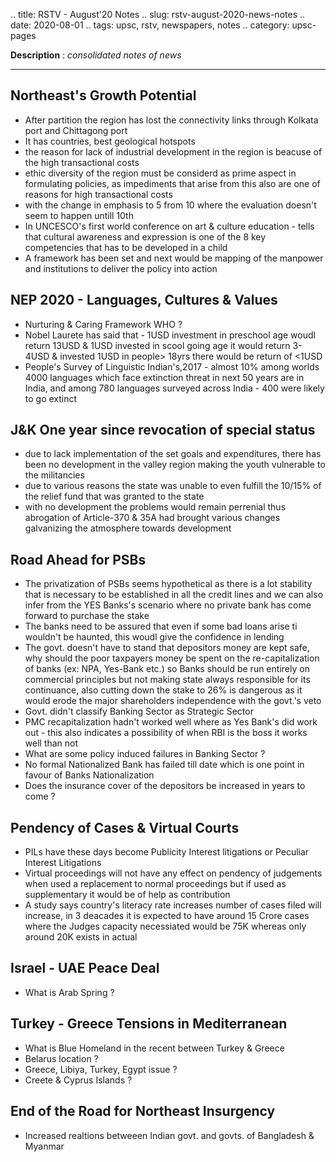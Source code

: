 .. title: RSTV - August'20  Notes
.. slug: rstv-august-2020-news-notes
.. date: 2020-08-01 
.. tags: upsc, rstv, newspapers, notes
.. category: upsc-pages

**Description** : *consolidated notes of news*
<!-- TEASER_END -->

***

## Northeast's Growth Potential 
- After partition the region has lost the connectivity links through Kolkata port and Chittagong port
- It has countries, best geological hotspots
- the reason for lack of industrial development in the region is beacuse of the high transactional costs
- ethic diversity of the region must be considerd as prime aspect in formulating policies, as impediments that arise from this also are one of reasons for high transactional costs
- with the change in emphasis to 5 from 10 where the evaluation doesn't seem to happen untill 10th
- In UNCESCO's first world conference on art & culture education - tells that cultural awareness and expression is one of the 8 key competencies that has to be developed in a child
- A framework has been set and next would be mapping of the manpower and institutions to deliver the policy into action

## NEP 2020 - Languages, Cultures & Values
- Nurturing & Caring Framework WHO ? 
- Nobel Laurete has said that - 1USD investment in preschool age woudl return 13USD & 1USD invested in scool going age it would return 3-4USD & invested  1USD in people> 18yrs there would be return of <1USD
- People's Survey of Linguistic Indian's,2017 -  almost 10% among worlds 4000 languages which face extinction threat in next 50 years are in India, and among 780 languages surveyed across India - 400 were likely to go extinct

## J&K One year since revocation of special status
- due to lack implementation of the set goals and expenditures, there has been no development in the valley region making the youth vulnerable to the militancies
- due to various reasons the state was unable to even fulfill the 10/15% of the relief fund that was granted to the state
- with no development the problems would remain perrenial  thus abrogation of Article-370 & 35A had brought various changes galvanizing the atmosphere towards development

## Road Ahead for PSBs
- The privatization of PSBs seems hypothetical as there is a lot stability that is necessary to be established in all the credit lines and we can also infer from the YES Banks's scenario where no private bank has come forward to purchase the stake 
- The banks need to be assured that even if some bad loans arise ti wouldn't be haunted, this woudl give the confidence in lending 
- The govt. doesn't have to stand that depositors money are kept safe, why should the poor taxpayers money be spent on the re-capitalization of banks (ex: NPA, Yes-Bank etc.) so Banks should be run entirely on commercial principles but not making state always responsible for its continuance, also cutting down the stake to 26% is dangerous as it would erode the major shareholders independence with the govt.'s veto
- Govt. didn't classify Banking Sector as Strategic Sector 
- PMC recapitalization hadn't worked well where as Yes Bank's did work out - this also indicates a possibility of when RBI is the boss it works well than not
- What are some policy induced failures in Banking Sector ? 
- No formal Nationalized Bank has failed till date which is one point in favour of Banks Nationalization
- Does the insurance cover of the depositors be increased in years to come ? 

## Pendency of Cases & Virtual Courts
- PILs have these days become Publicity Interest litigations or Peculiar Interest Litigations
- Virtual proceedings will not have any effect on pendency of judgements when used a replacement to normal proceedings but if used as supplementary it would be of help as contribution
- A study says country's literacy rate increases number of cases filed will increase, in 3 deacades it is expected to have around 15 Crore cases where the Judges capacity necessiated would be 75K whereas only around 20K exists in actual

## Israel - UAE Peace Deal
- What is Arab Spring ? 

## Turkey - Greece Tensions in Mediterranean 
- What is Blue Homeland in the recent between Turkey & Greece
- Belarus location ? 
- Greece, Libiya, Turkey, Egypt issue ? 
- Creete & Cyprus Islands ?

## End of the Road for Northeast Insurgency 
- Increased realtions betweeen Indian govt. and govts. of Bangladesh & Myanmar 

